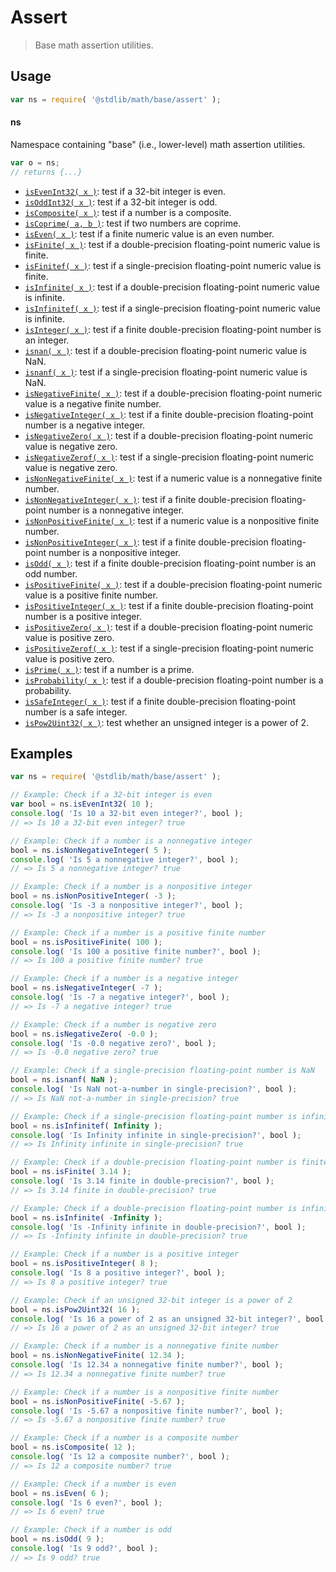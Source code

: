<!--

@license Apache-2.0

Copyright (c) 2018 The Stdlib Authors.

Licensed under the Apache License, Version 2.0 (the "License");
you may not use this file except in compliance with the License.
You may obtain a copy of the License at

   http://www.apache.org/licenses/LICENSE-2.0

Unless required by applicable law or agreed to in writing, software
distributed under the License is distributed on an "AS IS" BASIS,
WITHOUT WARRANTIES OR CONDITIONS OF ANY KIND, either express or implied.
See the License for the specific language governing permissions and
limitations under the License.

-->

# Assert

> Base math assertion utilities.

<section class="usage">

## Usage

```javascript
var ns = require( '@stdlib/math/base/assert' );
```

#### ns

Namespace containing "base" (i.e., lower-level) math assertion utilities.

```javascript
var o = ns;
// returns {...}
```

<!-- <toc pattern="*"> -->

<div class="namespace-toc">

-   <span class="signature">[`isEvenInt32( x )`][@stdlib/math/base/assert/int32-is-even]</span><span class="delimiter">: </span><span class="description">test if a 32-bit integer is even.</span>
-   <span class="signature">[`isOddInt32( x )`][@stdlib/math/base/assert/int32-is-odd]</span><span class="delimiter">: </span><span class="description">test if a 32-bit integer is odd.</span>
-   <span class="signature">[`isComposite( x )`][@stdlib/math/base/assert/is-composite]</span><span class="delimiter">: </span><span class="description">test if a number is a composite.</span>
-   <span class="signature">[`isCoprime( a, b )`][@stdlib/math/base/assert/is-coprime]</span><span class="delimiter">: </span><span class="description">test if two numbers are coprime.</span>
-   <span class="signature">[`isEven( x )`][@stdlib/math/base/assert/is-even]</span><span class="delimiter">: </span><span class="description">test if a finite numeric value is an even number.</span>
-   <span class="signature">[`isFinite( x )`][@stdlib/math/base/assert/is-finite]</span><span class="delimiter">: </span><span class="description">test if a double-precision floating-point numeric value is finite.</span>
-   <span class="signature">[`isFinitef( x )`][@stdlib/math/base/assert/is-finitef]</span><span class="delimiter">: </span><span class="description">test if a single-precision floating-point numeric value is finite.</span>
-   <span class="signature">[`isInfinite( x )`][@stdlib/math/base/assert/is-infinite]</span><span class="delimiter">: </span><span class="description">test if a double-precision floating-point numeric value is infinite.</span>
-   <span class="signature">[`isInfinitef( x )`][@stdlib/math/base/assert/is-infinitef]</span><span class="delimiter">: </span><span class="description">test if a single-precision floating-point numeric value is infinite.</span>
-   <span class="signature">[`isInteger( x )`][@stdlib/math/base/assert/is-integer]</span><span class="delimiter">: </span><span class="description">test if a finite double-precision floating-point number is an integer.</span>
-   <span class="signature">[`isnan( x )`][@stdlib/math/base/assert/is-nan]</span><span class="delimiter">: </span><span class="description">test if a double-precision floating-point numeric value is NaN.</span>
-   <span class="signature">[`isnanf( x )`][@stdlib/math/base/assert/is-nanf]</span><span class="delimiter">: </span><span class="description">test if a single-precision floating-point numeric value is NaN.</span>
-   <span class="signature">[`isNegativeFinite( x )`][@stdlib/math/base/assert/is-negative-finite]</span><span class="delimiter">: </span><span class="description">test if a double-precision floating-point numeric value is a negative finite number.</span>
-   <span class="signature">[`isNegativeInteger( x )`][@stdlib/math/base/assert/is-negative-integer]</span><span class="delimiter">: </span><span class="description">test if a finite double-precision floating-point number is a negative integer.</span>
-   <span class="signature">[`isNegativeZero( x )`][@stdlib/math/base/assert/is-negative-zero]</span><span class="delimiter">: </span><span class="description">test if a double-precision floating-point numeric value is negative zero.</span>
-   <span class="signature">[`isNegativeZerof( x )`][@stdlib/math/base/assert/is-negative-zerof]</span><span class="delimiter">: </span><span class="description">test if a single-precision floating-point numeric value is negative zero.</span>
-   <span class="signature">[`isNonNegativeFinite( x )`][@stdlib/math/base/assert/is-nonnegative-finite]</span><span class="delimiter">: </span><span class="description">test if a numeric value is a nonnegative finite number.</span>
-   <span class="signature">[`isNonNegativeInteger( x )`][@stdlib/math/base/assert/is-nonnegative-integer]</span><span class="delimiter">: </span><span class="description">test if a finite double-precision floating-point number is a nonnegative integer.</span>
-   <span class="signature">[`isNonPositiveFinite( x )`][@stdlib/math/base/assert/is-nonpositive-finite]</span><span class="delimiter">: </span><span class="description">test if a numeric value is a nonpositive finite number.</span>
-   <span class="signature">[`isNonPositiveInteger( x )`][@stdlib/math/base/assert/is-nonpositive-integer]</span><span class="delimiter">: </span><span class="description">test if a finite double-precision floating-point number is a nonpositive integer.</span>
-   <span class="signature">[`isOdd( x )`][@stdlib/math/base/assert/is-odd]</span><span class="delimiter">: </span><span class="description">test if a finite double-precision floating-point number is an odd number.</span>
-   <span class="signature">[`isPositiveFinite( x )`][@stdlib/math/base/assert/is-positive-finite]</span><span class="delimiter">: </span><span class="description">test if a double-precision floating-point numeric value is a positive finite number.</span>
-   <span class="signature">[`isPositiveInteger( x )`][@stdlib/math/base/assert/is-positive-integer]</span><span class="delimiter">: </span><span class="description">test if a finite double-precision floating-point number is a positive integer.</span>
-   <span class="signature">[`isPositiveZero( x )`][@stdlib/math/base/assert/is-positive-zero]</span><span class="delimiter">: </span><span class="description">test if a double-precision floating-point numeric value is positive zero.</span>
-   <span class="signature">[`isPositiveZerof( x )`][@stdlib/math/base/assert/is-positive-zerof]</span><span class="delimiter">: </span><span class="description">test if a single-precision floating-point numeric value is positive zero.</span>
-   <span class="signature">[`isPrime( x )`][@stdlib/math/base/assert/is-prime]</span><span class="delimiter">: </span><span class="description">test if a number is a prime.</span>
-   <span class="signature">[`isProbability( x )`][@stdlib/math/base/assert/is-probability]</span><span class="delimiter">: </span><span class="description">test if a double-precision floating-point number is a probability.</span>
-   <span class="signature">[`isSafeInteger( x )`][@stdlib/math/base/assert/is-safe-integer]</span><span class="delimiter">: </span><span class="description">test if a finite double-precision floating-point number is a safe integer.</span>
-   <span class="signature">[`isPow2Uint32( x )`][@stdlib/math/base/assert/uint32-is-pow2]</span><span class="delimiter">: </span><span class="description">test whether an unsigned integer is a power of 2.</span>

</div>

<!-- </toc> -->

</section>

<!-- /.usage -->

<section class="examples">


</section>

<!-- /.examples -->

<!-- Section for related `stdlib` packages. Do not manually edit this section, as it is automatically populated. -->

<section class="related">

</section>

<!-- /.related -->

<!-- Section for all links. Make sure to keep an empty line after the `section` element and another before the `/section` close. -->

<section class="links">

<!-- <toc-links> -->

[@stdlib/math/base/assert/int32-is-even]: https://github.com/stdlib-js/stdlib/tree/develop/lib/node_modules/%40stdlib/math/base/assert/int32-is-even

[@stdlib/math/base/assert/int32-is-odd]: https://github.com/stdlib-js/stdlib/tree/develop/lib/node_modules/%40stdlib/math/base/assert/int32-is-odd

[@stdlib/math/base/assert/is-composite]: https://github.com/stdlib-js/stdlib/tree/develop/lib/node_modules/%40stdlib/math/base/assert/is-composite

[@stdlib/math/base/assert/is-coprime]: https://github.com/stdlib-js/stdlib/tree/develop/lib/node_modules/%40stdlib/math/base/assert/is-coprime

[@stdlib/math/base/assert/is-even]: https://github.com/stdlib-js/stdlib/tree/develop/lib/node_modules/%40stdlib/math/base/assert/is-even

[@stdlib/math/base/assert/is-finite]: https://github.com/stdlib-js/stdlib/tree/develop/lib/node_modules/%40stdlib/math/base/assert/is-finite

[@stdlib/math/base/assert/is-finitef]: https://github.com/stdlib-js/stdlib/tree/develop/lib/node_modules/%40stdlib/math/base/assert/is-finitef

[@stdlib/math/base/assert/is-infinite]: https://github.com/stdlib-js/stdlib/tree/develop/lib/node_modules/%40stdlib/math/base/assert/is-infinite

[@stdlib/math/base/assert/is-infinitef]: https://github.com/stdlib-js/stdlib/tree/develop/lib/node_modules/%40stdlib/math/base/assert/is-infinitef

[@stdlib/math/base/assert/is-integer]: https://github.com/stdlib-js/stdlib/tree/develop/lib/node_modules/%40stdlib/math/base/assert/is-integer

[@stdlib/math/base/assert/is-nan]: https://github.com/stdlib-js/stdlib/tree/develop/lib/node_modules/%40stdlib/math/base/assert/is-nan

[@stdlib/math/base/assert/is-nanf]: https://github.com/stdlib-js/stdlib/tree/develop/lib/node_modules/%40stdlib/math/base/assert/is-nanf

[@stdlib/math/base/assert/is-negative-finite]: https://github.com/stdlib-js/stdlib/tree/develop/lib/node_modules/%40stdlib/math/base/assert/is-negative-finite

[@stdlib/math/base/assert/is-negative-integer]: https://github.com/stdlib-js/stdlib/tree/develop/lib/node_modules/%40stdlib/math/base/assert/is-negative-integer

[@stdlib/math/base/assert/is-negative-zero]: https://github.com/stdlib-js/stdlib/tree/develop/lib/node_modules/%40stdlib/math/base/assert/is-negative-zero

[@stdlib/math/base/assert/is-negative-zerof]: https://github.com/stdlib-js/stdlib/tree/develop/lib/node_modules/%40stdlib/math/base/assert/is-negative-zerof

[@stdlib/math/base/assert/is-nonnegative-finite]: https://github.com/stdlib-js/stdlib/tree/develop/lib/node_modules/%40stdlib/math/base/assert/is-nonnegative-finite

[@stdlib/math/base/assert/is-nonnegative-integer]: https://github.com/stdlib-js/stdlib/tree/develop/lib/node_modules/%40stdlib/math/base/assert/is-nonnegative-integer

[@stdlib/math/base/assert/is-nonpositive-finite]: https://github.com/stdlib-js/stdlib/tree/develop/lib/node_modules/%40stdlib/math/base/assert/is-nonpositive-finite

[@stdlib/math/base/assert/is-nonpositive-integer]: https://github.com/stdlib-js/stdlib/tree/develop/lib/node_modules/%40stdlib/math/base/assert/is-nonpositive-integer

[@stdlib/math/base/assert/is-odd]: https://github.com/stdlib-js/stdlib/tree/develop/lib/node_modules/%40stdlib/math/base/assert/is-odd

[@stdlib/math/base/assert/is-positive-finite]: https://github.com/stdlib-js/stdlib/tree/develop/lib/node_modules/%40stdlib/math/base/assert/is-positive-finite

[@stdlib/math/base/assert/is-positive-integer]: https://github.com/stdlib-js/stdlib/tree/develop/lib/node_modules/%40stdlib/math/base/assert/is-positive-integer

[@stdlib/math/base/assert/is-positive-zero]: https://github.com/stdlib-js/stdlib/tree/develop/lib/node_modules/%40stdlib/math/base/assert/is-positive-zero

[@stdlib/math/base/assert/is-positive-zerof]: https://github.com/stdlib-js/stdlib/tree/develop/lib/node_modules/%40stdlib/math/base/assert/is-positive-zerof

[@stdlib/math/base/assert/is-prime]: https://github.com/stdlib-js/stdlib/tree/develop/lib/node_modules/%40stdlib/math/base/assert/is-prime

[@stdlib/math/base/assert/is-probability]: https://github.com/stdlib-js/stdlib/tree/develop/lib/node_modules/%40stdlib/math/base/assert/is-probability

[@stdlib/math/base/assert/is-safe-integer]: https://github.com/stdlib-js/stdlib/tree/develop/lib/node_modules/%40stdlib/math/base/assert/is-safe-integer

[@stdlib/math/base/assert/uint32-is-pow2]: https://github.com/stdlib-js/stdlib/tree/develop/lib/node_modules/%40stdlib/math/base/assert/uint32-is-pow2

<!-- </toc-links> -->


## Examples

```javascript
var ns = require( '@stdlib/math/base/assert' );

// Example: Check if a 32-bit integer is even
var bool = ns.isEvenInt32( 10 );
console.log( 'Is 10 a 32-bit even integer?', bool );
// => Is 10 a 32-bit even integer? true

// Example: Check if a number is a nonnegative integer
bool = ns.isNonNegativeInteger( 5 );
console.log( 'Is 5 a nonnegative integer?', bool );
// => Is 5 a nonnegative integer? true

// Example: Check if a number is a nonpositive integer
bool = ns.isNonPositiveInteger( -3 );
console.log( 'Is -3 a nonpositive integer?', bool );
// => Is -3 a nonpositive integer? true

// Example: Check if a number is a positive finite number
bool = ns.isPositiveFinite( 100 );
console.log( 'Is 100 a positive finite number?', bool );
// => Is 100 a positive finite number? true

// Example: Check if a number is a negative integer
bool = ns.isNegativeInteger( -7 );
console.log( 'Is -7 a negative integer?', bool );
// => Is -7 a negative integer? true

// Example: Check if a number is negative zero
bool = ns.isNegativeZero( -0.0 );
console.log( 'Is -0.0 negative zero?', bool );
// => Is -0.0 negative zero? true

// Example: Check if a single-precision floating-point number is NaN
bool = ns.isnanf( NaN );
console.log( 'Is NaN not-a-number in single-precision?', bool );
// => Is NaN not-a-number in single-precision? true

// Example: Check if a single-precision floating-point number is infinite
bool = ns.isInfinitef( Infinity );
console.log( 'Is Infinity infinite in single-precision?', bool );
// => Is Infinity infinite in single-precision? true

// Example: Check if a double-precision floating-point number is finite
bool = ns.isFinite( 3.14 );
console.log( 'Is 3.14 finite in double-precision?', bool );
// => Is 3.14 finite in double-precision? true

// Example: Check if a double-precision floating-point number is infinite
bool = ns.isInfinite( -Infinity );
console.log( 'Is -Infinity infinite in double-precision?', bool );
// => Is -Infinity infinite in double-precision? true

// Example: Check if a number is a positive integer
bool = ns.isPositiveInteger( 8 );
console.log( 'Is 8 a positive integer?', bool );
// => Is 8 a positive integer? true

// Example: Check if an unsigned 32-bit integer is a power of 2
bool = ns.isPow2Uint32( 16 );
console.log( 'Is 16 a power of 2 as an unsigned 32-bit integer?', bool );
// => Is 16 a power of 2 as an unsigned 32-bit integer? true

// Example: Check if a number is a nonnegative finite number
bool = ns.isNonNegativeFinite( 12.34 );
console.log( 'Is 12.34 a nonnegative finite number?', bool );
// => Is 12.34 a nonnegative finite number? true

// Example: Check if a number is a nonpositive finite number
bool = ns.isNonPositiveFinite( -5.67 );
console.log( 'Is -5.67 a nonpositive finite number?', bool );
// => Is -5.67 a nonpositive finite number? true

// Example: Check if a number is a composite number
bool = ns.isComposite( 12 );
console.log( 'Is 12 a composite number?', bool );
// => Is 12 a composite number? true

// Example: Check if a number is even
bool = ns.isEven( 6 );
console.log( 'Is 6 even?', bool );
// => Is 6 even? true

// Example: Check if a number is odd
bool = ns.isOdd( 9 );
console.log( 'Is 9 odd?', bool );
// => Is 9 odd? true

